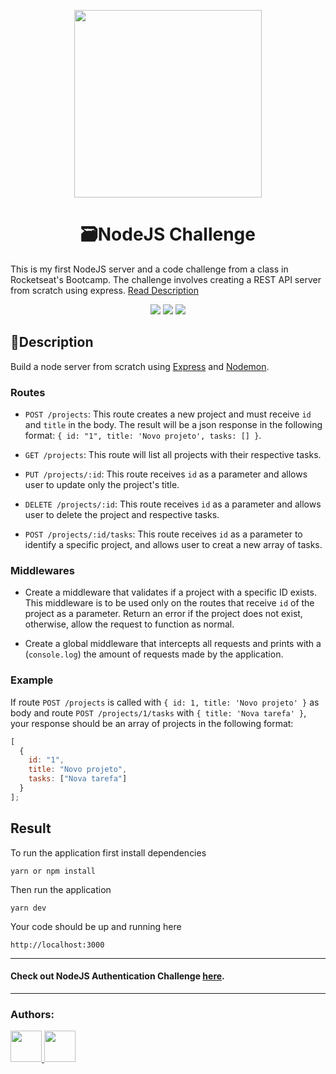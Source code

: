 <p align="center">
  <img align="center" src="https://miro.medium.com/max/4540/1*q9ww_u32hhpMaA-Q_s1ujw.png" width="300" />
</p>

<h1 align="center">🗃NodeJS Challenge</h1>
<p>This is my first NodeJS server and a code challenge from a class in Rocketseat's Bootcamp. The challenge involves creating a REST API server from scratch using express. <a href="#description" >Read Description</a></p>

<p align="center">
  <img src="https://img.shields.io/github/package-json/dependency-version/yarapolana/nodejs-project-api/express.svg" >
  <img src="https://img.shields.io/github/license/yarapolana/nodejs-project-api" >
  <a href="https://yarapolana.com"><img src="https://img.shields.io/badge/createdby-yarapolana-red.svg" ></a>
</p>

<h2>🚀Description </h2>
<p id="description">
  Build a node server from scratch using <a href="https://expressjs.com"> Express</a> and <a href="https://nodemon.io/">Nodemon</a>. 
</p>

### Routes
- `POST /projects`: This route creates a new project and must receive `id` and `title` in the body. The result will be a json response in the following format: `{ id: "1", title: 'Novo projeto', tasks: [] }`.

- `GET /projects`: This route will list all projects with their respective tasks.

- `PUT /projects/:id`: This route receives `id` as a parameter and allows user to update only the project's title.

- `DELETE /projects/:id`: This route receives `id` as a parameter and allows user to delete the project and respective tasks.

- `POST /projects/:id/tasks`: This route receives `id` as a parameter to identify a specific project, and allows user to creat a new array of tasks.

### Middlewares

- Create a middleware that validates if a project with a specific ID exists. This middleware is to be used only on the routes that receive `id` of the project as a parameter. Return an error if the project does not exist, otherwise, allow the request to function as normal.

- Create a global middleware that intercepts all requests and prints with a (`console.log`) the amount of requests made by the application.


### Example

If route `POST /projects` is called with `{ id: 1, title: 'Novo projeto' }` as body and route `POST /projects/1/tasks` with `{ title: 'Nova tarefa' }`, your response should be an array of projects in the following format:

```js
[
  {
    id: "1",
    title: "Novo projeto",
    tasks: ["Nova tarefa"]
  }
];
```

<h2>Result</h2>
<p>To run the application first install dependencies</p>

```
yarn or npm install
```

<p>Then run the application</p>

```
yarn dev
```

<p>Your code should be up and running here</p>

```http://localhost:3000```

---

<h4> Check out NodeJS Authentication Challenge <a href="https://github.com/yarapolana/nodejs-auth-api">here</a>.</h4>

---
### Authors:

<p>
  <a href="https://github.com/yarapolana">
    <img src="https://avatars0.githubusercontent.com/u/19730118?s=460&v=4" width="50" height="50">
  </a>
  <a href="https://dotcode.is">
    <img src="https://dotcode.is/images/logo_dark.svg" width="50" height="50">
  </a>
</p>
